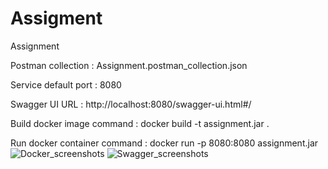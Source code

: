 # Assigment
Assignment

Postman collection : Assignment.postman_collection.json

Service default port : 8080


Swagger UI URL : http://localhost:8080/swagger-ui.html#/



Build docker image command : docker build -t assignment.jar .



Run docker container command : docker run -p 8080:8080 assignment.jar
![Docker_screenshots](https://user-images.githubusercontent.com/56075478/147238666-c2cc85f6-c920-4d0d-bffa-48e62b457f7c.PNG)
![Swagger_screenshots](https://user-images.githubusercontent.com/56075478/147238673-dc130b53-3aa9-4708-8382-124a84bd0afd.PNG)
